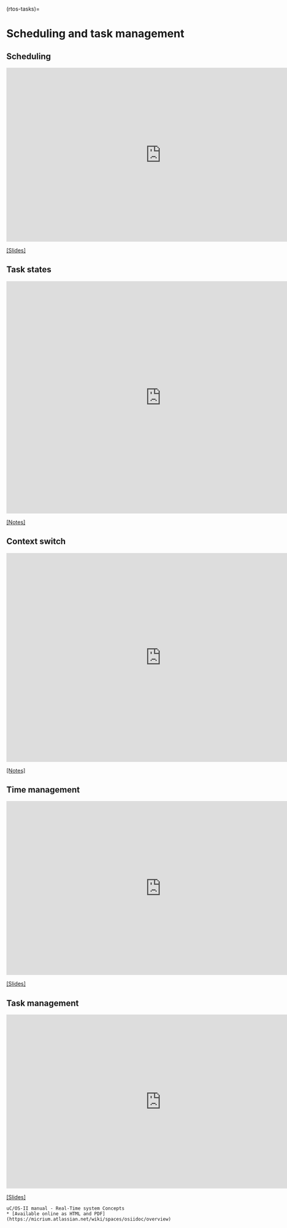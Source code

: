 (rtos-tasks)=
# Scheduling and task management

## Scheduling

<div class="video-container">
<iframe width="806" height="453" src="https://www.youtube.com/embed/uGgs6BKOhOY" title="Scheduling" frameborder="0" allow="accelerometer; autoplay; clipboard-write; encrypted-media; gyroscope; picture-in-picture" allowfullscreen></iframe>
</div>

[[Slides]](https://www.uio.no/studier/emner/matnat/fys/FYS4220/h22/lecture-slides/rtos_scheduling.pdf)


## Task states

<div class="video-container">
<iframe width="806" height="605" src="https://www.youtube.com/embed/pSOtMPgv3HA" title="Task states" frameborder="0" allow="accelerometer; autoplay; clipboard-write; encrypted-media; gyroscope; picture-in-picture" allowfullscreen></iframe>
</div>

[[Notes]](https://www.uio.no/studier/emner/matnat/fys/FYS4220/h22/lecture-slides/rtos_task_states.pdf)

## Context switch

<div class="video-container">
<iframe width="806" height="544" src="https://www.youtube.com/embed/0JQdDb3RSaM" title="Context switch" frameborder="0" allow="accelerometer; autoplay; clipboard-write; encrypted-media; gyroscope; picture-in-picture" allowfullscreen></iframe>
</div>


[[Notes]](https://www.uio.no/studier/emner/matnat/fys/FYS4220/h22/lecture-slides/rtos_context_switch.pdf)


## Time management

<div class="video-container">
<iframe width="806" height="453" src="https://www.youtube.com/embed/wl-kJ9Jp8yI" title="Time management" frameborder="0" allow="accelerometer; autoplay; clipboard-write; encrypted-media; gyroscope; picture-in-picture" allowfullscreen></iframe>
</div>

[[Slides]](https://www.uio.no/studier/emner/matnat/fys/FYS4220/h22/lecture-slides/rtos_ucosii_time_management.pdf)


## Task management

<div class="video-container">
<iframe width="806" height="453" src="https://www.youtube.com/embed/8xAK9KOExlY" title="Task management" frameborder="0" allow="accelerometer; autoplay; clipboard-write; encrypted-media; gyroscope; picture-in-picture" allowfullscreen></iframe>
</div>


[[Slides]](https://www.uio.no/studier/emner/matnat/fys/FYS4220/h22/lecture-slides/rtos_ucosii_task_management.pdf)
 
 ```{admonition} Supplementary suggested reading
uC/OS-II manual - Real-Time system Concepts
* [Available online as HTML and PDF](https://micrium.atlassian.net/wiki/spaces/osiidoc/overview)
 ```
